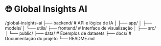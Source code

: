 # 🌐 Global Insights AI

/global-insights-ai
 ├── backend/              # API e lógica de IA
 │   ├── app/
 │   ├── models/
 │   └── utils/
 ├── frontend/             # Interface de visualização
 │   ├── src/
 │   └── public/
 ├── data/                 # Exemplos de datasets
 ├── docs/                 # Documentação do projeto
 └── README.md


